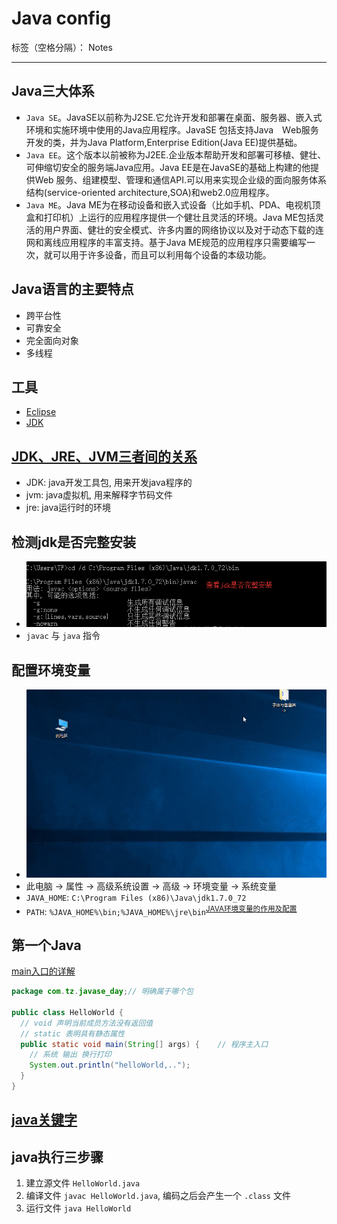 ﻿# Java config

标签（空格分隔）： Notes

---

<h2>Java三大体系</h2>

- `Java SE`。JavaSE以前称为J2SE.它允许开发和部署在桌面、服务器、嵌入式环境和实施环境中使用的Java应用程序。JavaSE 包括支持Java　Ｗeb服务开发的类，并为Java Platform,Enterprise Edition(Java EE)提供基础。
- `Java EE`。这个版本以前被称为J2EE.企业版本帮助开发和部署可移植、健壮、可伸缩切安全的服务端Java应用。Java EE是在JavaSE的基础上构建的他提供Web 服务、组建模型、管理和通信API.可以用来实现企业级的面向服务体系结构(service-oriented architecture,SOA)和web2.0应用程序。
- `Java ME`。Java ME为在移动设备和嵌入式设备（比如手机、PDA、电视机顶盒和打印机）上运行的应用程序提供一个健壮且灵活的环境。Java ME包括灵活的用户界面、健壮的安全模式、许多内置的网络协议以及对于动态下载的连网和离线应用程序的丰富支持。基于Java ME规范的应用程序只需要编写一次，就可以用于许多设备，而且可以利用每个设备的本级功能。

<h2>Java语言的主要特点</h2>

- 跨平台性
- 可靠安全
- 完全面向对象
- 多线程

<h2>工具</h2>

- [Eclipse](https://www.eclipse.org/downloads/)
- [JDK](https://www.oracle.com/technetwork/java/javase/downloads/index.html)

<h2><a href="https://www.cnblogs.com/zhangzongxing01/p/5559126.html">JDK、JRE、JVM三者间的关系</a></h2>

- JDK: java开发工具包, 用来开发java程序的
- jvm: java虚拟机, 用来解释字节码文件
- jre: java运行时的环境

<h2>检测jdk是否完整安装</h2>

- <img src="https://raw.githubusercontent.com/rel-start/Notes/master/picture/javac_01.png" />
- `javac` 与 `java` 指令

<h2>配置环境变量</h2>

- <img src="https://raw.githubusercontent.com/rel-start/Notes/master/picture/environment%20variable.gif" />
- 此电脑 -> 属性 -> 高级系统设置 -> 高级 -> 环境变量 -> 系统变量
- `JAVA_HOME`: `C:\Program Files (x86)\Java\jdk1.7.0_72`
- `PATH`: `%JAVA_HOME%\bin;%JAVA_HOME%\jre\bin`<sup><a href="https://zhuanlan.zhihu.com/p/32485771">JAVA环境变量的作用及配置</a></sup>

<h2>第一个Java</h2>

<a href="https://www.cnblogs.com/codingbylch/p/5851544.html">main入口的详解</a>

```java
package com.tz.javase_day;// 明确属于哪个包

public class HelloWorld {
  // void 声明当前成员方法没有返回值
  // static 表明具有静态属性
  public static void main(String[] args) {    // 程序主入口
    // 系统 输出 换行打印
    System.out.println("helloWorld,..");
  }
}
```

<h2><a href="https://baike.baidu.com/item/java%E5%85%B3%E9%94%AE%E5%AD%97/5808816?fr=aladdin">java关键字</a></h2>

<h2>java执行三步骤</h2>

1. 建立源文件 `HelloWorld.java`
2. 编译文件 `javac HelloWorld.java`, 编码之后会产生一个 `.class` 文件
3. 运行文件 `java HelloWorld`
